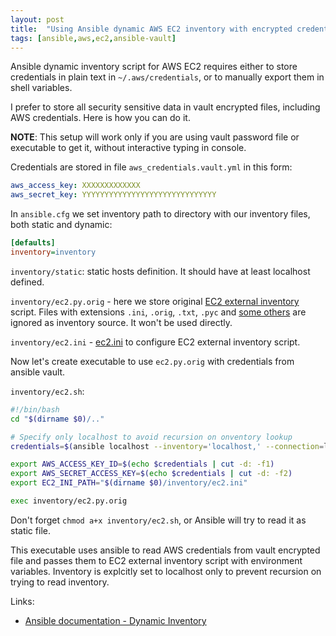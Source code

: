 ```yaml
---
layout: post
title:  "Using Ansible dynamic AWS EC2 inventory with encrypted credentials in vault"
tags: [ansible,aws,ec2,ansible-vault]
---
```


Ansible dynamic inventory script for AWS EC2 requires either to store credentials in plain text in `~/.aws/credentials`, or to manually export them in shell variables.

I prefer to store all security sensitive data in vault encrypted files, including AWS credentials. Here is how you can do it.

**NOTE**: This setup will work only if you are using vault password file or executable to get it, without interactive typing in console.

Credentials are stored in file `aws_credentials.vault.yml` in this form:

```yaml
aws_access_key: XXXXXXXXXXXXX
aws_secret_key: YYYYYYYYYYYYYYYYYYYYYYYYYYYYYY
```

In `ansible.cfg` we set inventory path to directory with our inventory files, both static and dynamic:

```ini
[defaults]
inventory=inventory
```

`inventory/static`: static hosts definition. It should have at least localhost defined.

`inventory/ec2.py.orig` - here we store original [EC2 external inventory](https://raw.githubusercontent.com/ansible/ansible/devel/contrib/inventory/ec2.py) script. Files with extensions `.ini`, `.orig`, `.txt`, `.pyc` and [some others](http://docs.ansible.com/ansible/latest/intro_dynamic_inventory.html#using-inventory-directories-and-multiple-inventory-sources) are ignored as inventory source. It won't be used directly.

`inventory/ec2.ini` - [ec2.ini](https://raw.githubusercontent.com/ansible/ansible/devel/contrib/inventory/ec2.ini) to configure EC2 external inventory script.

Now let's create executable to use `ec2.py.orig` with credentials from ansible vault.

`inventory/ec2.sh`:

```bash
#!/bin/bash
cd "$(dirname $0)/.."

# Specify only localhost to avoid recursion on onventory lookup
credentials=$(ansible localhost --inventory='localhost,' --connection=local --extra-vars=@aws-credentials.vault.yml -m debug -a 'msg="{{ aws_access_key }}:{{ aws_secret_key }}"' | tr -d ' ' | grep '"msg":' | cut -d'"' -f4)

export AWS_ACCESS_KEY_ID=$(echo $credentials | cut -d: -f1)
export AWS_SECRET_ACCESS_KEY=$(echo $credentials | cut -d: -f2)
export EC2_INI_PATH="$(dirname $0)/inventory/ec2.ini"

exec inventory/ec2.py.orig
```

Don't forget `chmod a+x inventory/ec2.sh`, or Ansible will try to read it as static file.

This executable uses ansible to read AWS credentials from vault encrypted file and passes them to EC2 external inventory script with environment variables. Inventory is explcitly set to localhost only to prevent recursion on trying to read inventory.

Links:
* [Ansible documentation - Dynamic Inventory](http://docs.ansible.com/ansible/latest/intro_dynamic_inventory.html)
